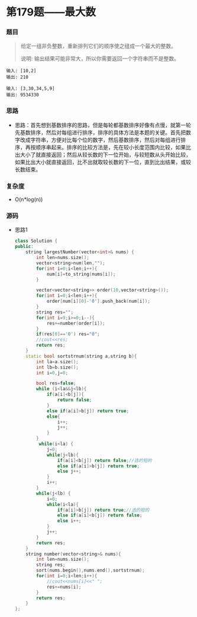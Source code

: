 # 第179题——最大数

### 题目

> 给定一组非负整数，重新排列它们的顺序使之组成一个最大的整数。
>
> 说明: 输出结果可能非常大，所以你需要返回一个字符串而不是整数。

```
输入: [10,2]
输出: 210

输入: [3,30,34,5,9]
输出: 9534330
```

### 思路

* 思路：首先想到基数排序的思路，但是每轮都基数排序好像有点慢，就第一轮先基数排序，然后对每组进行排序，排序的具体方法是本题的关键。首先把数字改成字符串，方便对比每个位的数字，然后基数排序，然后对每组进行排序，再按顺序串起来。排序的比较方法是，先在较小长度范围内比较，如果比出大小了就直接返回；然后从较长数的下一位开始，与较短数从头开始比较，如果比出大小就直接返回，比不出就取较长数的下一位，直到比出结果，或较长数结束。

### 复杂度

- O(n*log(n))


### 源码

* 思路1

  ```c++
  class Solution {
  public:
      string largestNumber(vector<int>& nums) {
          int len=nums.size();
          vector<string>num(len,"");
          for(int i=0;i<len;i++){
              num[i]=to_string(nums[i]);
          }
  
          vector<vector<string>> order(10,vector<string>());
          for(int i=0;i<len;i++){
              order[num[i][0]-'0'].push_back(num[i]);
          }
          string res="";
          for(int i=9;i>=0;i--){
              res+=number(order[i]);
          }
          if(res[0]=='0') res="0";
          //cout<<res;
          return res;
      }
      static bool sortstrnum(string a,string b){
          int la=a.size();
          int lb=b.size();
          int i=0,j=0;
  
          bool res=false;
          while (i<la&&j<lb){
              if(a[i]<b[j]){
                  return false;
              }
              else if(a[i]>b[j]) return true;
              else{
                  i++;
                  j++;
              }
          }
           while(i<la) {
              j=0;
              while(j<lb){
                  if(a[i]<b[j]) return false;//选的短的
                  else if(a[i]>b[j]) return true;
                  else j++;
              }
              i++;
          }
          while(j<lb) {
              i=0;
              while(i<la){
                  if(a[i]>b[j]) return true;//选的短的
                  else if(a[i]<b[j]) return false;
                  else i++;
              }
              j++;
          }
          return res;
      }
      string number(vector<string>& nums){
          int len=nums.size();
          string res;
          sort(nums.begin(),nums.end(),sortstrnum);
          for(int i=0;i<len;i++){
              //cout<<nums[i]<<" ";
              res+=nums[i];
          }
          return res;
      }
  };
  ```

